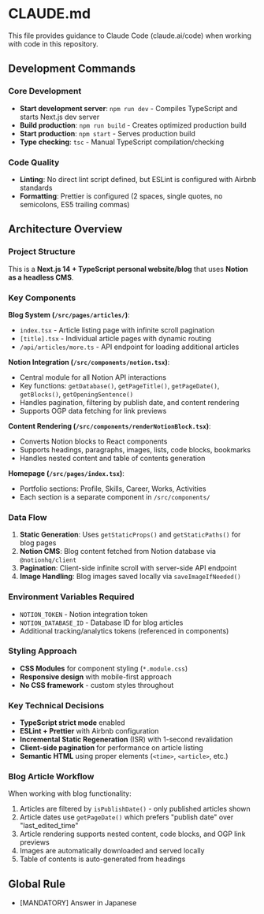 # CLAUDE.md

This file provides guidance to Claude Code (claude.ai/code) when working with code in this repository.

## Development Commands

### Core Development
- **Start development server**: `npm run dev` - Compiles TypeScript and starts Next.js dev server
- **Build production**: `npm run build` - Creates optimized production build  
- **Start production**: `npm start` - Serves production build
- **Type checking**: `tsc` - Manual TypeScript compilation/checking

### Code Quality
- **Linting**: No direct lint script defined, but ESLint is configured with Airbnb standards
- **Formatting**: Prettier is configured (2 spaces, single quotes, no semicolons, ES5 trailing commas)

## Architecture Overview

### Project Structure
This is a **Next.js 14 + TypeScript personal website/blog** that uses **Notion as a headless CMS**.

### Key Components

**Blog System (`/src/pages/articles/`)**:
- `index.tsx` - Article listing page with infinite scroll pagination
- `[title].tsx` - Individual article pages with dynamic routing
- `/api/articles/more.ts` - API endpoint for loading additional articles

**Notion Integration (`/src/components/notion.tsx`)**:
- Central module for all Notion API interactions
- Key functions: `getDatabase()`, `getPageTitle()`, `getPageDate()`, `getBlocks()`, `getOpeningSentence()`
- Handles pagination, filtering by publish date, and content rendering
- Supports OGP data fetching for link previews

**Content Rendering (`/src/components/renderNotionBlock.tsx`)**:
- Converts Notion blocks to React components
- Supports headings, paragraphs, images, lists, code blocks, bookmarks
- Handles nested content and table of contents generation

**Homepage (`/src/pages/index.tsx`)**:
- Portfolio sections: Profile, Skills, Career, Works, Activities
- Each section is a separate component in `/src/components/`

### Data Flow
1. **Static Generation**: Uses `getStaticProps()` and `getStaticPaths()` for blog pages
2. **Notion CMS**: Blog content fetched from Notion database via `@notionhq/client`
3. **Pagination**: Client-side infinite scroll with server-side API endpoint
4. **Image Handling**: Blog images saved locally via `saveImageIfNeeded()`

### Environment Variables Required
- `NOTION_TOKEN` - Notion integration token
- `NOTION_DATABASE_ID` - Database ID for blog articles
- Additional tracking/analytics tokens (referenced in components)

### Styling Approach
- **CSS Modules** for component styling (`*.module.css`)
- **Responsive design** with mobile-first approach
- **No CSS framework** - custom styles throughout

### Key Technical Decisions
- **TypeScript strict mode** enabled
- **ESLint + Prettier** with Airbnb configuration
- **Incremental Static Regeneration** (ISR) with 1-second revalidation
- **Client-side pagination** for performance on article listing
- **Semantic HTML** using proper elements (`<time>`, `<article>`, etc.)

### Blog Article Workflow
When working with blog functionality:
1. Articles are filtered by `isPublishDate()` - only published articles shown
2. Article dates use `getPageDate()` which prefers "publish date" over "last_edited_time"
3. Article rendering supports nested content, code blocks, and OGP link previews
4. Images are automatically downloaded and served locally
5. Table of contents is auto-generated from headings

## Global Rule

- [MANDATORY] Answer in Japanese 
